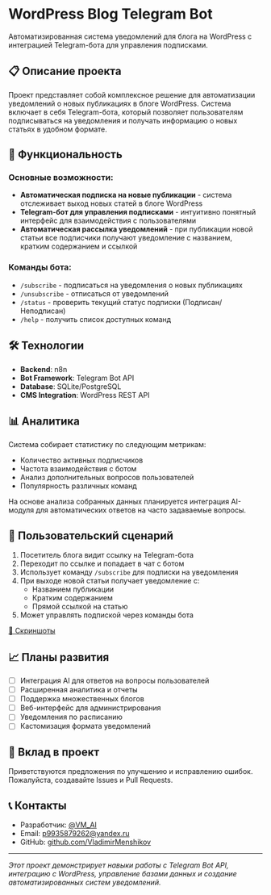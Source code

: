 # WordPress Blog Telegram Bot

Автоматизированная система уведомлений для блога на WordPress с интеграцией Telegram-бота для управления подписками.

## 📋 Описание проекта

Проект представляет собой комплексное решение для автоматизации уведомлений о новых публикациях в блоге WordPress. Система включает в себя Telegram-бота, который позволяет пользователям подписываться на уведомления и получать информацию о новых статьях в удобном формате.

## 🚀 Функциональность

### Основные возможности:
- **Автоматическая подписка на новые публикации** - система отслеживает выход новых статей в блоге WordPress
- **Telegram-бот для управления подписками** - интуитивно понятный интерфейс для взаимодействия с пользователями
- **Автоматическая рассылка уведомлений** - при публикации новой статьи все подписчики получают уведомление с названием, кратким содержанием и ссылкой

### Команды бота:
- `/subscribe` - подписаться на уведомления о новых публикациях
- `/unsubscribe` - отписаться от уведомлений
- `/status` - проверить текущий статус подписки (Подписан/Неподписан)
- `/help` - получить список доступных команд

## 🛠 Технологии

- **Backend**: n8n
- **Bot Framework**: Telegram Bot API
- **Database**: SQLite/PostgreSQL
- **CMS Integration**: WordPress REST API

## 📊 Аналитика

Система собирает статистику по следующим метрикам:
- Количество активных подписчиков
- Частота взаимодействия с ботом
- Анализ дополнительных вопросов пользователей
- Популярность различных команд

На основе анализа собранных данных планируется интеграция AI-модуля для автоматических ответов на часто задаваемые вопросы.

## 📱 Пользовательский сценарий

1. Посетитель блога видит ссылку на Telegram-бота
2. Переходит по ссылке и попадает в чат с ботом
3. Использует команду `/subscribe` для подписки на уведомления
4. При выходе новой статьи получает уведомление с:
   - Названием публикации
   - Кратким содержанием
   - Прямой ссылкой на статью
5. Может управлять подпиской через команды бота

[📸 Скриншоты](img/readme.md)

## 📈 Планы развития

- [ ] Интеграция AI для ответов на вопросы пользователей
- [ ] Расширенная аналитика и отчеты
- [ ] Поддержка множественных блогов
- [ ] Веб-интерфейс для администрирования
- [ ] Уведомления по расписанию
- [ ] Кастомизация формата уведомлений

## 🤝 Вклад в проект

Приветствуются предложения по улучшению и исправлению ошибок. Пожалуйста, создавайте Issues и Pull Requests.

## 📞 Контакты

- Разработчик: [@VM_AI](https://t.me/VM_AI)  
- Email: p9935879262@yandex.ru  
- GitHub: [github.com/VladimirMenshikov](https://github.com/VladimirMenshikov)

---

*Этот проект демонстрирует навыки работы с Telegram Bot API, интеграцию с WordPress, управление базами данных и создание автоматизированных систем уведомлений.*
